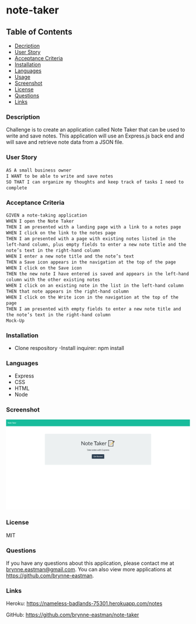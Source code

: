 # note-taker

## Table of Contents
* [Decription](#description)
* [User Story](#userStory)
* [Acceptance Criteria](#acceptanceCriteria)
* [Installation](#installation)
* [Languages](#languages)
* [Usage](#usage)
* [Screenshot](#screenshot)
* [License](#license)
* [Questions](#questions)
* [Links](#links)
  

### Description
Challenge is to create an application called Note Taker that can be used to write and save notes. This application will use an Express.js back end and will save and retrieve note data from a JSON file.

### User Story
```
AS A small business owner
I WANT to be able to write and save notes
SO THAT I can organize my thoughts and keep track of tasks I need to complete
```

### Acceptance Criteria
```
GIVEN a note-taking application
WHEN I open the Note Taker
THEN I am presented with a landing page with a link to a notes page
WHEN I click on the link to the notes page
THEN I am presented with a page with existing notes listed in the left-hand column, plus empty fields to enter a new note title and the note’s text in the right-hand column
WHEN I enter a new note title and the note’s text
THEN a Save icon appears in the navigation at the top of the page
WHEN I click on the Save icon
THEN the new note I have entered is saved and appears in the left-hand column with the other existing notes
WHEN I click on an existing note in the list in the left-hand column
THEN that note appears in the right-hand column
WHEN I click on the Write icon in the navigation at the top of the page
THEN I am presented with empty fields to enter a new note title and the note’s text in the right-hand column
Mock-Up
```

### Installation
- Clone respository
-Install inquirer: npm install

### Languages
- Express
- CSS
- HTML
- Node

### Screenshot
![screenshot](public/assets/images/note-taker-1.PNG)

### License
MIT

### Questions
If you have any questions about this application, please contact me at brynne.eastman@gmail.com.  You can also view more applications at https://github.com/brynne-eastman.

### Links

Heroku: https://nameless-badlands-75301.herokuapp.com/notes

GitHub: https://github.com/brynne-eastman/note-taker

